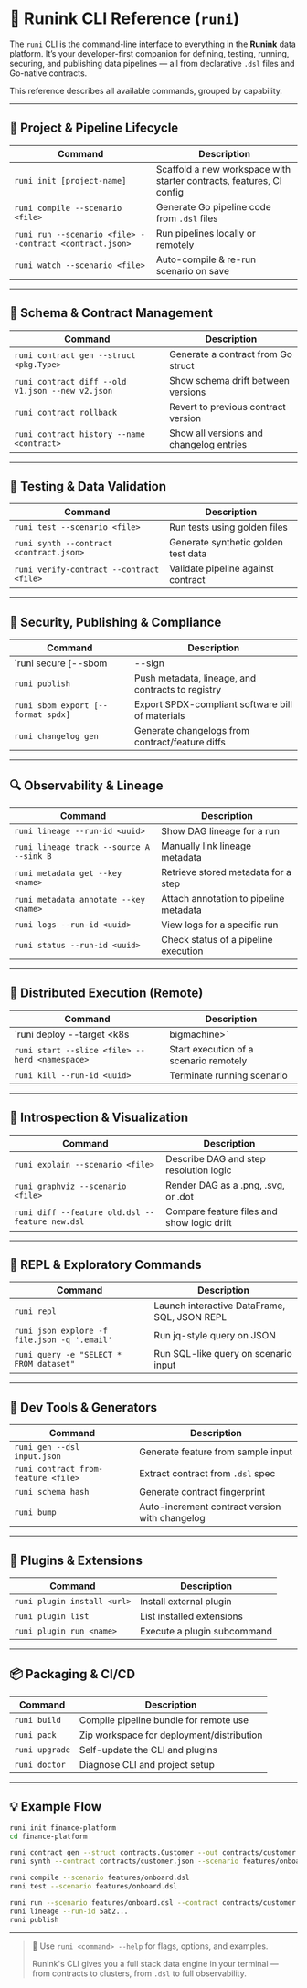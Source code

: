 # 🧰 Runink CLI Reference (`runi`)

The `runi` CLI is the command-line interface to everything in the **Runink** data platform. It’s your developer-first companion for defining, testing, running, securing, and publishing data pipelines — all from declarative `.dsl` files and Go-native contracts.

This reference describes all available commands, grouped by capability.

---

## 🧱 Project & Pipeline Lifecycle

| Command | Description |
|--------|-------------|
| `runi init [project-name]` | Scaffold a new workspace with starter contracts, features, CI config |
| `runi compile --scenario <file>` | Generate Go pipeline code from `.dsl` files |
| `runi run --scenario <file> --contract <contract.json>` | Run pipelines locally or remotely |
| `runi watch --scenario <file>` | Auto-compile & re-run scenario on save |

---

## 📑 Schema & Contract Management

| Command | Description |
|--------|-------------|
| `runi contract gen --struct <pkg.Type>` | Generate a contract from Go struct |
| `runi contract diff --old v1.json --new v2.json` | Show schema drift between versions |
| `runi contract rollback` | Revert to previous contract version |
| `runi contract history --name <contract>` | Show all versions and changelog entries |

---

## 🧪 Testing & Data Validation

| Command | Description |
|--------|-------------|
| `runi test --scenario <file>` | Run tests using golden files |
| `runi synth --contract <contract.json>` | Generate synthetic golden test data |
| `runi verify-contract --contract <file>` | Validate pipeline against contract |

---

## 🔐 Security, Publishing & Compliance

| Command | Description |
|--------|-------------|
| `runi secure [--sbom|--sign|--scan]` | Run security audits and generate SBOM |
| `runi publish` | Push metadata, lineage, and contracts to registry |
| `runi sbom export [--format spdx]` | Export SPDX-compliant software bill of materials |
| `runi changelog gen` | Generate changelogs from contract/feature diffs |

---

## 🔍 Observability & Lineage

| Command | Description |
|--------|-------------|
| `runi lineage --run-id <uuid>` | Show DAG lineage for a run |
| `runi lineage track --source A --sink B` | Manually link lineage metadata |
| `runi metadata get --key <name>` | Retrieve stored metadata for a step |
| `runi metadata annotate --key <name>` | Attach annotation to pipeline metadata |
| `runi logs --run-id <uuid>` | View logs for a specific run |
| `runi status --run-id <uuid>` | Check status of a pipeline execution |

---

## 🤖 Distributed Execution (Remote)

| Command | Description |
|--------|-------------|
| `runi deploy --target <k8s|bigmachine>` | Deploy Runi workers to a remote cluster |
| `runi start --slice <file> --herd <namespace>` | Start execution of a scenario remotely |
| `runi kill --run-id <uuid>` | Terminate running scenario |

---

## 🔄 Introspection & Visualization

| Command | Description |
|--------|-------------|
| `runi explain --scenario <file>` | Describe DAG and step resolution logic |
| `runi graphviz --scenario <file>` | Render DAG as a .png, .svg, or .dot |
| `runi diff --feature old.dsl --feature new.dsl` | Compare feature files and show logic drift |

---

## 🧪 REPL & Exploratory Commands

| Command | Description |
|--------|-------------|
| `runi repl` | Launch interactive DataFrame, SQL, JSON REPL |
| `runi json explore -f file.json -q '.email'` | Run jq-style query on JSON |
| `runi query -e "SELECT * FROM dataset"` | Run SQL-like query on scenario input |

---

## 🧰 Dev Tools & Generators

| Command | Description |
|--------|-------------|
| `runi gen --dsl input.json` | Generate feature from sample input |
| `runi contract from-feature <file>` | Extract contract from `.dsl` spec |
| `runi schema hash` | Generate contract fingerprint |
| `runi bump` | Auto-increment contract version with changelog |

---

## 🧩 Plugins & Extensions

| Command | Description |
|--------|-------------|
| `runi plugin install <url>` | Install external plugin |
| `runi plugin list` | List installed extensions |
| `runi plugin run <name>` | Execute a plugin subcommand |

---

## 📦 Packaging & CI/CD

| Command | Description |
|--------|-------------|
| `runi build` | Compile pipeline bundle for remote use |
| `runi pack` | Zip workspace for deployment/distribution |
| `runi upgrade` | Self-update the CLI and plugins |
| `runi doctor` | Diagnose CLI and project setup |

---

## 💡 Example Flow

```bash
runi init finance-platform
cd finance-platform

runi contract gen --struct contracts.Customer --out contracts/customer.json
runi synth --contract contracts/customer.json --scenario features/onboard.dsl

runi compile --scenario features/onboard.dsl
runi test --scenario features/onboard.dsl

runi run --scenario features/onboard.dsl --contract contracts/customer.json
runi lineage --run-id 5ab2...
runi publish
```

---

> 💬 Use `runi <command> --help` for flags, options, and examples.
>  
> Runink's CLI gives you a full stack data engine in your terminal — from contracts to clusters, from `.dsl` to full observability.